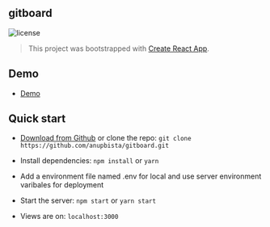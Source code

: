 ## gitboard

![license](https://img.shields.io/badge/license-MIT-blue.svg)

> This project was bootstrapped with [Create React App](https://github.com/facebook/create-react-app).

## Demo

- [Demo](https://gitboardv1.now.sh/)

## Quick start

- [Download from Github](https://github.com/anupbista/gitboard) or clone the repo: `git clone https://github.com/anupbista/gitboard.git`

- Install dependencies: `npm install` or `yarn`

- Add a environment file named .env for local and use server environment varibales for deployment

- Start the server: `npm start` or `yarn start`

- Views are on: `localhost:3000`
